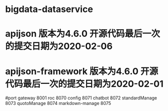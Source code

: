 # bigdata-dataservice
# apijson  版本为4.6.0  开源代码最后一次的提交日期为2020-02-06
# apijson-framework 版本为4.6.0  开源代码最后一次的提交日期为2020-02-01  

#port gateway 8001 roc 8070 config 8071 chatbot 8072 standardManage 8073 quotoManage 8074 markdown-manage 8075

